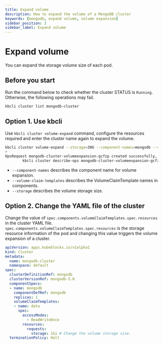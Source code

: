 ```yaml
---
title: Expand volume
description: How to expand the volume of a MongoDB cluster
keywords: [mongodb, expand volume, volume expansion]
sidebar_position: 3
sidebar_label: Expand volume
---
```


# Expand volume

You can expand the storage volume size of each pod.

## Before you start

Run the command below to check whether the cluster STATUS is `Running`. Otherwise, the following operations may fail.

```bash
kbcli cluster list mongodb-cluster
```

## Option 1. Use kbcli

Use `kbcli cluster volume-expand` command, configure the resources required and enter the cluster name again to expand the volume.

```bash
kbcli cluster volume-expand --storage=30G --component-names=mongodb --volume-claim-templates=data mongodb-cluster
>
OpsRequest mongodb-cluster-volumeexpansion-gcfzp created successfully, you can view the progress:
        kbcli cluster describe-ops mongodb-cluster-volumeexpansion-gcfzp -n default
```

- `--component-names` describes the component name for volume expansion.
- `--volume-claim-templates` describes the VolumeClaimTemplate names in components.
- `--storage` describes the volume storage size.

## Option 2. Change the YAML file of the cluster

Change the value of `spec.components.volumeClaimTemplates.spec.resources` in the cluster YAML file. `spec.components.volumeClaimTemplates.spec.resources` is the storage resource information of the pod and changing this value triggers the volume expansion of a cluster.

```yaml
apiVersion: apps.kubeblocks.io/v1alpha1
kind: Cluster
metadata:
  name: mongodb-cluster
  namespace: default
spec:
  clusterDefinitionRef: mongodb
  clusterVersionRef: mongodb-5.0
  componentSpecs:
  - name: mongodb 
    componentDefRef: mongodb
    replicas: 1
    volumeClaimTemplates:
    - name: data
      spec:
        accessModes:
          - ReadWriteOnce
        resources:
          requests:
            storage: 1Gi # Change the volume storage size.
  terminationPolicy: Halt
```
